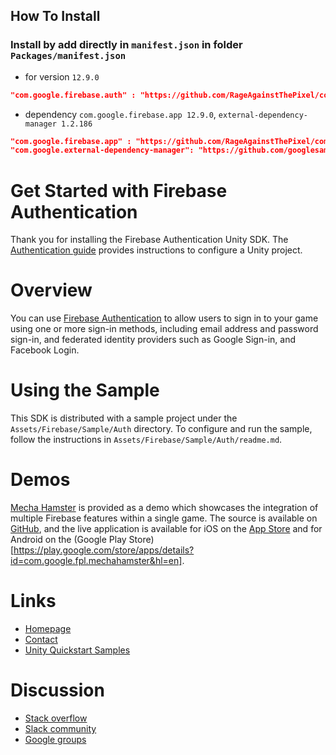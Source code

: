 ## How To Install
### Install by add directly in `manifest.json` in folder `Packages/manifest.json`
- for version `12.9.0`
```json
"com.google.firebase.auth" : "https://github.com/RageAgainstThePixel/com.google.firebase.auth.git#12.9.0",
```
- dependency `com.google.firebase.app 12.9.0`, `external-dependency-manager 1.2.186`
```json
"com.google.firebase.app" : "https://github.com/RageAgainstThePixel/com.google.firebase.app.git#12.9.0",
"com.google.external-dependency-manager": "https://github.com/googlesamples/unity-jar-resolver.git?path=upm#v1.2.186",
```

Get Started with Firebase Authentication
========================================

Thank you for installing the Firebase Authentication Unity SDK. The
[Authentication guide](https://firebase.google.com/docs/auth/unity/start)
provides instructions to configure a Unity project.

# Overview

You can use
[Firebase Authentication](https://firebase.google.com/products/auth/)
to allow users to sign in to your game using one or more sign-in methods,
including email address and password sign-in, and federated identity providers
such as Google Sign-in, and Facebook Login.

# Using the Sample

This SDK is distributed with a sample project under the
`Assets/Firebase/Sample/Auth` directory. To configure and run the sample,
follow the instructions in `Assets/Firebase/Sample/Auth/readme.md`.

# Demos

[Mecha Hamster](https://github.com/google/mechahamster) is provided as a demo
which showcases the integration of multiple Firebase features within a single
game.  The source is available on
[GitHub](https://github.com/google/mechahamster), and the live application
is available for iOS on the
[App Store](https://itunes.apple.com/us/app/mechahamster/id1286046770?mt=8&ign-mpt=uo%3D4)
and for Android on the
(Google Play Store)[https://play.google.com/store/apps/details?id=com.google.fpl.mechahamster&hl=en].

# Links

* [Homepage](https://firebase.google.com/games/)
* [Contact](https://firebase.google.com/support/contact/)
* [Unity Quickstart Samples](https://github.com/firebase/quickstart-unity)

# Discussion

* [Stack overflow](https://stackoverflow.com/questions/tagged/firebase)
* [Slack community](https://firebase-community.slack.com/)
* [Google groups](https://groups.google.com/forum/#!forum/firebase-talk)
